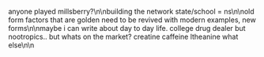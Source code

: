 anyone played millsberry?\n\nbuilding the network state/school = ns\n\nold form factors that are golden need to be revived with modern examples, new forms\n\nmaybe i can write about day to day life. college drug dealer but nootropics.. but whats on the market? creatine caffeine ltheanine what else\n\n